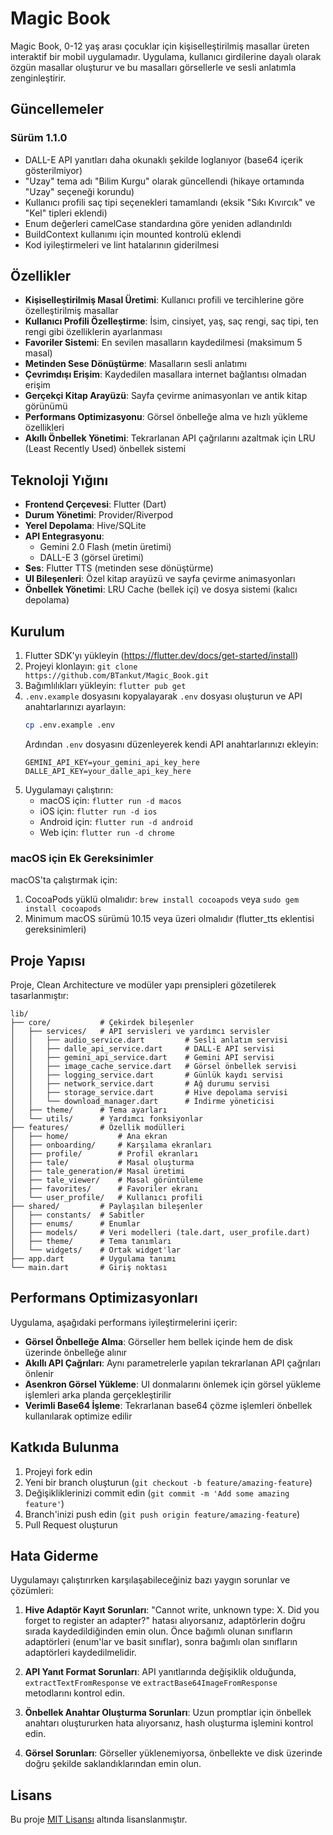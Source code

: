 # Magic Book

Magic Book, 0-12 yaş arası çocuklar için kişiselleştirilmiş masallar üreten interaktif bir mobil uygulamadır. Uygulama, kullanıcı girdilerine dayalı olarak özgün masallar oluşturur ve bu masalları görsellerle ve sesli anlatımla zenginleştirir.

## Güncellemeler

### Sürüm 1.1.0
- DALL-E API yanıtları daha okunaklı şekilde loglanıyor (base64 içerik gösterilmiyor)
- "Uzay" tema adı "Bilim Kurgu" olarak güncellendi (hikaye ortamında "Uzay" seçeneği korundu)
- Kullanıcı profili saç tipi seçenekleri tamamlandı (eksik "Sıkı Kıvırcık" ve "Kel" tipleri eklendi)
- Enum değerleri camelCase standardına göre yeniden adlandırıldı
- BuildContext kullanımı için mounted kontrolü eklendi
- Kod iyileştirmeleri ve lint hatalarının giderilmesi

## Özellikler

- **Kişiselleştirilmiş Masal Üretimi**: Kullanıcı profili ve tercihlerine göre özelleştirilmiş masallar
- **Kullanıcı Profili Özelleştirme**: İsim, cinsiyet, yaş, saç rengi, saç tipi, ten rengi gibi özelliklerin ayarlanması
- **Favoriler Sistemi**: En sevilen masalların kaydedilmesi (maksimum 5 masal)
- **Metinden Sese Dönüştürme**: Masalların sesli anlatımı
- **Çevrimdışı Erişim**: Kaydedilen masallara internet bağlantısı olmadan erişim
- **Gerçekçi Kitap Arayüzü**: Sayfa çevirme animasyonları ve antik kitap görünümü
- **Performans Optimizasyonu**: Görsel önbelleğe alma ve hızlı yükleme özellikleri
- **Akıllı Önbellek Yönetimi**: Tekrarlanan API çağrılarını azaltmak için LRU (Least Recently Used) önbellek sistemi

## Teknoloji Yığını

- **Frontend Çerçevesi**: Flutter (Dart)
- **Durum Yönetimi**: Provider/Riverpod
- **Yerel Depolama**: Hive/SQLite
- **API Entegrasyonu**: 
  - Gemini 2.0 Flash (metin üretimi)
  - DALL-E 3 (görsel üretimi)
- **Ses**: Flutter TTS (metinden sese dönüştürme)
- **UI Bileşenleri**: Özel kitap arayüzü ve sayfa çevirme animasyonları
- **Önbellek Yönetimi**: LRU Cache (bellek içi) ve dosya sistemi (kalıcı depolama)

## Kurulum

1. Flutter SDK'yı yükleyin (https://flutter.dev/docs/get-started/install)
2. Projeyi klonlayın: `git clone https://github.com/BTankut/Magic_Book.git`
3. Bağımlılıkları yükleyin: `flutter pub get`
4. `.env.example` dosyasını kopyalayarak `.env` dosyası oluşturun ve API anahtarlarınızı ayarlayın:
   ```bash
   cp .env.example .env
   ```
   Ardından `.env` dosyasını düzenleyerek kendi API anahtarlarınızı ekleyin:
   ```
   GEMINI_API_KEY=your_gemini_api_key_here
   DALLE_API_KEY=your_dalle_api_key_here
   ```
5. Uygulamayı çalıştırın: 
   - macOS için: `flutter run -d macos`
   - iOS için: `flutter run -d ios`
   - Android için: `flutter run -d android`
   - Web için: `flutter run -d chrome`

### macOS için Ek Gereksinimler

macOS'ta çalıştırmak için:

1. CocoaPods yüklü olmalıdır: `brew install cocoapods` veya `sudo gem install cocoapods`
2. Minimum macOS sürümü 10.15 veya üzeri olmalıdır (flutter_tts eklentisi gereksinimleri)

## Proje Yapısı

Proje, Clean Architecture ve modüler yapı prensipleri gözetilerek tasarlanmıştır:

```
lib/
├── core/           # Çekirdek bileşenler
│   ├── services/   # API servisleri ve yardımcı servisler
│   │   ├── audio_service.dart         # Sesli anlatım servisi
│   │   ├── dalle_api_service.dart     # DALL-E API servisi
│   │   ├── gemini_api_service.dart    # Gemini API servisi
│   │   ├── image_cache_service.dart   # Görsel önbellek servisi
│   │   ├── logging_service.dart       # Günlük kaydı servisi
│   │   ├── network_service.dart       # Ağ durumu servisi
│   │   ├── storage_service.dart       # Hive depolama servisi
│   │   └── download_manager.dart      # İndirme yöneticisi
│   ├── theme/      # Tema ayarları
│   └── utils/      # Yardımcı fonksiyonlar
├── features/       # Özellik modülleri
│   ├── home/           # Ana ekran
│   ├── onboarding/     # Karşılama ekranları
│   ├── profile/        # Profil ekranları
│   ├── tale/           # Masal oluşturma
│   ├── tale_generation/# Masal üretimi
│   ├── tale_viewer/    # Masal görüntüleme
│   ├── favorites/      # Favoriler ekranı
│   └── user_profile/   # Kullanıcı profili
├── shared/         # Paylaşılan bileşenler
│   ├── constants/  # Sabitler
│   ├── enums/      # Enumlar
│   ├── models/     # Veri modelleri (tale.dart, user_profile.dart)
│   ├── theme/      # Tema tanımları
│   └── widgets/    # Ortak widget'lar
├── app.dart        # Uygulama tanımı
└── main.dart       # Giriş noktası
```

## Performans Optimizasyonları

Uygulama, aşağıdaki performans iyileştirmelerini içerir:

- **Görsel Önbelleğe Alma**: Görseller hem bellek içinde hem de disk üzerinde önbelleğe alınır
- **Akıllı API Çağrıları**: Aynı parametrelerle yapılan tekrarlanan API çağrıları önlenir
- **Asenkron Görsel Yükleme**: UI donmalarını önlemek için görsel yükleme işlemleri arka planda gerçekleştirilir
- **Verimli Base64 İşleme**: Tekrarlanan base64 çözme işlemleri önbellek kullanılarak optimize edilir

## Katkıda Bulunma

1. Projeyi fork edin
2. Yeni bir branch oluşturun (`git checkout -b feature/amazing-feature`)
3. Değişikliklerinizi commit edin (`git commit -m 'Add some amazing feature'`)
4. Branch'inizi push edin (`git push origin feature/amazing-feature`)
5. Pull Request oluşturun

## Hata Giderme

Uygulamayı çalıştırırken karşılaşabileceğiniz bazı yaygın sorunlar ve çözümleri:

1. **Hive Adaptör Kayıt Sorunları**: "Cannot write, unknown type: X. Did you forget to register an adapter?" hatası alıyorsanız, adaptörlerin doğru sırada kaydedildiğinden emin olun. Önce bağımlı olunan sınıfların adaptörleri (enum'lar ve basit sınıflar), sonra bağımlı olan sınıfların adaptörleri kaydedilmelidir.

2. **API Yanıt Format Sorunları**: API yanıtlarında değişiklik olduğunda, `extractTextFromResponse` ve `extractBase64ImageFromResponse` metodlarını kontrol edin.

3. **Önbellek Anahtar Oluşturma Sorunları**: Uzun promptlar için önbellek anahtarı oluştururken hata alıyorsanız, hash oluşturma işlemini kontrol edin.

4. **Görsel Sorunları**: Görseller yüklenemiyorsa, önbellekte ve disk üzerinde doğru şekilde saklandıklarından emin olun.

## Lisans

Bu proje [MIT Lisansı](LICENSE) altında lisanslanmıştır.
